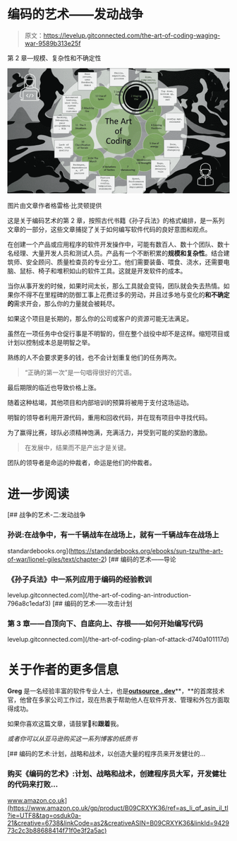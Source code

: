 # 编码的艺术——发动战争

> 原文：<https://levelup.gitconnected.com/the-art-of-coding-waging-war-9589b313e25f>

第 2 章—规模、复杂性和不确定性

![](img/f39642c048301c12bc741cd72e121b93.png)

图片由文章作者格雷格·比灵顿提供

这是关于编码艺术的第 2 章，按照古代书籍《孙子兵法》的格式编排，是一系列文章的一部分，这些文章捕捉了关于如何编写软件代码的良好意图和观点。

在创建一个产品或应用程序的软件开发操作中，可能有数百人、数十个团队、数十名经理、大量开发人员和测试人员。产品有一个不断积累的**规模和复杂性**。结合建筑师、安全顾问、质量检查员的专业分工。他们需要装备、喂食、浇水，还需要电脑、鼠标、椅子和堆积如山的软件工具。这就是开发软件的成本。

当你从事开发的时候，如果时间太长，那么工具就会变钝，团队就会失去热情。如果你不得不在里程碑的防御工事上花费过多的劳动，并且过多地与变化的**和不确定的**需求开会，那么你的力量就会被耗尽。

如果这个项目是长期的，那么你的公司或客户的资源可能无法满足。

虽然在一项任务中仓促行事是不明智的，但在整个战役中却不是这样。缩短项目或计划以控制成本总是明智之举。

熟练的人不会要求更多的钱，也不会计划重复他们的任务两次。

> “正确的第一次”是一句唱得很好的咒语。

最后期限的临近也导致价格上涨。

随着这种枯竭，其他项目和内部培训的预算将被用于支付这场运动。

明智的领导者利用开源代码，重用和回收代码，并在现有项目中寻找代码。

为了赢得比赛，球队必须精神饱满，充满活力，并受到可能的奖励的激励。

> 在发展中，结果而不是产出才是关键。

团队的领导者是命运的仲裁者，命运是他们的仲裁者。

# 进一步阅读

 [## 战争的艺术-二:发动战争

### 孙说:在战争中，有一千辆战车在战场上，就有一千辆战车在战场上

standardebooks.org](https://standardebooks.org/ebooks/sun-tzu/the-art-of-war/lionel-giles/text/chapter-2) [](/the-art-of-coding-an-introduction-796a8c1edaf3) [## 编码的艺术——导论

### 《孙子兵法》中一系列应用于编码的经验教训

levelup.gitconnected.com](/the-art-of-coding-an-introduction-796a8c1edaf3) [](/the-art-of-coding-plan-of-attack-d740a101117d) [## 编码的艺术——攻击计划

### 第 3 章——自顶向下、自底向上、存根——如何开始编写代码

levelup.gitconnected.com](/the-art-of-coding-plan-of-attack-d740a101117d) 

# 关于作者的更多信息

**Greg** 是一名经验丰富的软件专业人士，也是[**outsource . dev**](https://outsource.dev/)**，**的首席技术官，他曾在多家公司工作过，现在热衷于帮助他人在软件开发、管理和外包方面取得成功。

如果你喜欢这篇文章，请鼓掌👏和**跟着**我。

*或者你可以从亚马逊购买这一系列博客的纸质书*

[](https://www.amazon.co.uk/gp/product/B09CRXYK36/ref=as_li_qf_asin_il_tl?ie=UTF8&tag=osduk0a-21&creative=6738&linkCode=as2&creativeASIN=B09CRXYK36&linkId=942973c2c3b88688414f71f0e3f2a5ac) [## 编码的艺术:计划，战略和战术，以创造大量的程序员来开发健壮的…

### 购买《编码的艺术》:计划、战略和战术，创建程序员大军，开发健壮的代码来打败…

www.amazon.co.uk](https://www.amazon.co.uk/gp/product/B09CRXYK36/ref=as_li_qf_asin_il_tl?ie=UTF8&tag=osduk0a-21&creative=6738&linkCode=as2&creativeASIN=B09CRXYK36&linkId=942973c2c3b88688414f71f0e3f2a5ac)